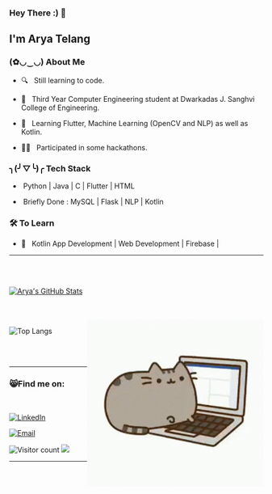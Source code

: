 ### Hey There :) 👋<h2> I'm Arya Telang</h2>

<!--<img align='right' src="https://media.giphy.com/media/M9gbBd9nbDrOTu1Mqx/giphy.gif" width="230">-->

<h3> (✿◡‿◡) About Me </h3>



- 🔍 &nbsp; Still learning to code.

- 🥴 &nbsp; Third Year Computer Engineering student at Dwarkadas J. Sanghvi College of Engineering.

- 🦋 &nbsp; Learning Flutter, Machine Learning (OpenCV and NLP) as well as Kotlin.

- 🐻‍❄ &nbsp; Participated in some hackathons.



<h3>╮(╯▽╰)╭ Tech Stack</h3>



- &nbsp;Python | Java | C | Flutter | HTML 

- &nbsp;Briefly Done : MySQL | Flask | NLP | Kotlin  


<!--

- 🛢 &nbsp; MySQL | MongoDB

- 🔧 &nbsp; Git | Markdown | Selenium | Tidyverse

- 🖥 &nbsp; Illustrator| Photoshop | InDesign

-->



<h3>🛠 To Learn</h3>

- 🔧 &nbsp; Kotlin App Development | Web Development | Firebase | 

<hr>



<br/><br/>

[![Arya's GitHub Stats](https://streak-stats.demolab.com/?user=AryaTelang)](https://git.io/streak-stats)

<br/>

<br/>

<img src="https://github.com/AryaTelang/AryaTelang/blob/main/gato-cat.gif" width="350" align='right'>

![Top Langs](https://github-readme-stats.vercel.app/api/top-langs/?username=AryaTelang&show_icons=true)

<br><br>



<hr>



<h3> 😸Find me on: </h3>

<br>



<p align="center">


<a href="https://www.linkedin.com/in/arya-telang-a4148222a"><img alt="LinkedIn" src="https://img.shields.io/badge/LinkedIn-Arya%20Telang-blue?style=flat-square&logo=linkedin"></a>

<a href="mailto:aryatel26@gmail.com"><img alt="Email" src="https://img.shields.io/badge/Email-aryatel26@gmail.com-blue?style=flat-square&logo=gmail"></a>

</p>





![Visitor count](https://visitor-badge.laobi.icu/badge?page_id=shivam0110.shivam0110)   <img src="https://media.giphy.com/media/dxn6fRlTIShoeBr69N/giphy.gif" width="30">





<hr>
